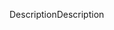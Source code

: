 <span data-ttu-id="1c8b3-101">Description</span><span class="sxs-lookup"><span data-stu-id="1c8b3-101">Description</span></span>
